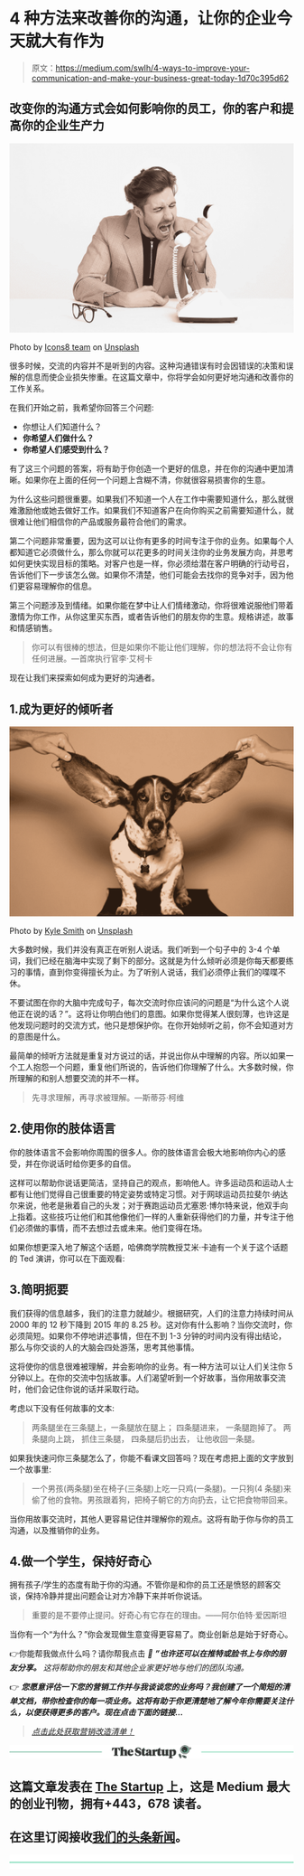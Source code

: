 # 4 种方法来改善你的沟通，让你的企业今天就大有作为

> 原文：<https://medium.com/swlh/4-ways-to-improve-your-communication-and-make-your-business-great-today-1d70c395d62>

## 改变你的沟通方式会如何影响你的员工，你的客户和提高你的企业生产力

![](img/3eaf0e6f40cdd579d0f69b3dea6e3f43.png)

Photo by [Icons8 team](https://unsplash.com/@icons8?utm_source=medium&utm_medium=referral) on [Unsplash](https://unsplash.com?utm_source=medium&utm_medium=referral)

很多时候，交流的内容并不是听到的内容。这种沟通错误有时会因错误的决策和误解的信息而使企业损失惨重。在这篇文章中，你将学会如何更好地沟通和改善你的工作关系。

在我们开始之前，我希望你回答三个问题:

*   你想让人们知道什么？
*   **你希望人们做什么？**
*   **你希望人们感受到什么？**

有了这三个问题的答案，将有助于你创造一个更好的信息，并在你的沟通中更加清晰。如果你在上面的任何一个问题上含糊不清，你就很容易损害你的生意。

为什么这些问题很重要。如果我们不知道一个人在工作中需要知道什么，那么就很难激励他或她去做好工作。如果我们不知道客户在向你购买之前需要知道什么，就很难让他们相信你的产品或服务最符合他们的需求。

第二个问题非常重要，因为这可以让你有更多的时间专注于你的业务。如果每个人都知道它必须做什么，那么你就可以花更多的时间关注你的业务发展方向，并思考如何更快实现目标的策略。对客户也是一样，你必须给潜在客户明确的行动号召，告诉他们下一步该怎么做。如果你不清楚，他们可能会去找你的竞争对手，因为他们更容易理解你的信息。

第三个问题涉及到情绪。如果你能在梦中让人们情绪激动，你将很难说服他们带着激情为你工作，从你这里买东西，或者告诉他们的朋友你的生意。规格讲述，故事和情感销售。

> 你可以有很棒的想法，但是如果你不能让他们理解，你的想法将不会让你有任何进展。—首席执行官李·艾柯卡

现在让我们来探索如何成为更好的沟通者。

## 1.成为更好的倾听者

![](img/2f5f72fd7a6e59a3af5566e8114f5f80.png)

Photo by [Kyle Smith](https://unsplash.com/@roller1?utm_source=medium&utm_medium=referral) on [Unsplash](https://unsplash.com?utm_source=medium&utm_medium=referral)

大多数时候，我们并没有真正在听别人说话。我们听到一个句子中的 3-4 个单词，我们已经在脑海中实现了剩下的部分。这就是为什么倾听必须是你每天都要练习的事情，直到你变得擅长为止。为了听别人说话，我们必须停止我们的喋喋不休。

不要试图在你的大脑中完成句子，每次交流时你应该问的问题是“为什么这个人说他正在说的话？”。这将让你明白他们的意图。如果你觉得某人很刻薄，也许这是他发现问题时的交流方式，他只是想保护你。在你开始倾听之前，你不会知道对方的意图是什么。

最简单的倾听方法就是重复对方说过的话，并说出你从中理解的内容。所以如果一个工人抱怨一个问题，重复他们所说的，告诉他们你理解了什么。大多数时候，你所理解的和别人想要交流的并不一样。

> 先寻求理解，再寻求被理解。—斯蒂芬·柯维

## 2.使用你的肢体语言

你的肢体语言不会影响你周围的很多人。你的肢体语言会极大地影响你内心的感受，并在你说话时给你更多的自信。

这样可以帮助你说话更简洁，坚持自己的观点，影响他人。许多运动员和运动人士都有让他们觉得自己很重要的特定姿势或特定习惯。对于网球运动员拉斐尔·纳达尔来说，他老是揪着自己的头发；对于赛跑运动员尤塞恩·博尔特来说，他双手向上指着。这些技巧让他们和其他像他们一样的人重新获得他们的力量，并专注于他们必须做的事情，而不去想过去或未来。他们变得在场。

如果你想更深入地了解这个话题，哈佛商学院教授艾米·卡迪有一个关于这个话题的 Ted 演讲，你可以在下面观看:

## 3.简明扼要

我们获得的信息越多，我们的注意力就越少。根据研究，人们的注意力持续时间从 2000 年的 12 秒下降到 2015 年的 8.25 秒。这对你有什么影响？当你交流时，你必须简短。如果你不停地讲述事情，但在不到 1-3 分钟的时间内没有得出结论，那么与你交谈的人的大脑会四处游荡，思考其他事情。

这将使你的信息很难被理解，并会影响你的业务。有一种方法可以让人们关注你 5 分钟以上。在你的交流中包括故事。人们渴望听到一个好故事，当你用故事交流时，他们会记住你说的话并采取行动。

考虑以下没有任何故事的文本:

> 两条腿坐在三条腿上，一条腿放在腿上；
> 四条腿进来，
> 一条腿跑掉了。
> 两条腿向上跳，
> 抓住三条腿，
> 四条腿后扔出去，
> 让他收回一条腿。

如果我快速问你三条腿怎么了，你能不看课文回答吗？现在考虑把上面的文字放到一个故事里:

> 一个男孩(两条腿)坐在椅子(三条腿)上吃一只鸡(一条腿)。一只狗(4 条腿)来偷了他的食物。男孩跟着狗，把椅子朝它的方向扔去，让它把食物带回来。

当你用故事交流时，其他人更容易记住并理解你的观点。这将有助于你与你的员工沟通，以及推销你的业务。

## 4.做一个学生，保持好奇心

拥有孩子/学生的态度有助于你的沟通。不管你是和你的员工还是愤怒的顾客交谈，保持冷静并提出问题会让对方冷静下来并听你说话。

> 重要的是不要停止提问。好奇心有它存在的理由。——阿尔伯特·爱因斯坦

当你有一个“为什么？”你会发现做生意变得更容易了。商业创新总是始于好奇心。

👉你能帮我做点什么吗？请你帮我点击 *👏* ***”也许还可以在推特或脸书上与你的朋友分享。*** *这将帮助你的朋友和其他企业家更好地与他们的团队沟通。*

👉 ***您愿意评估一下您的营销工作并与我谈谈您的业务吗？我创建了一个简短的清单文档，带你检查你的每一项业务。这将有助于你更清楚地了解今年你需要关注什么，以便获得更多的客户。现在点击下面的链接…***

> [*点击此处获取营销改造清单！*](https://andreirebegea.com/25013-2/)

[![](img/308a8d84fb9b2fab43d66c117fcc4bb4.png)](https://medium.com/swlh)

## 这篇文章发表在 [The Startup](https://medium.com/swlh) 上，这是 Medium 最大的创业刊物，拥有+443，678 读者。

## 在这里订阅接收[我们的头条新闻](https://growthsupply.com/the-startup-newsletter/)。

[![](img/b0164736ea17a63403e660de5dedf91a.png)](https://medium.com/swlh)